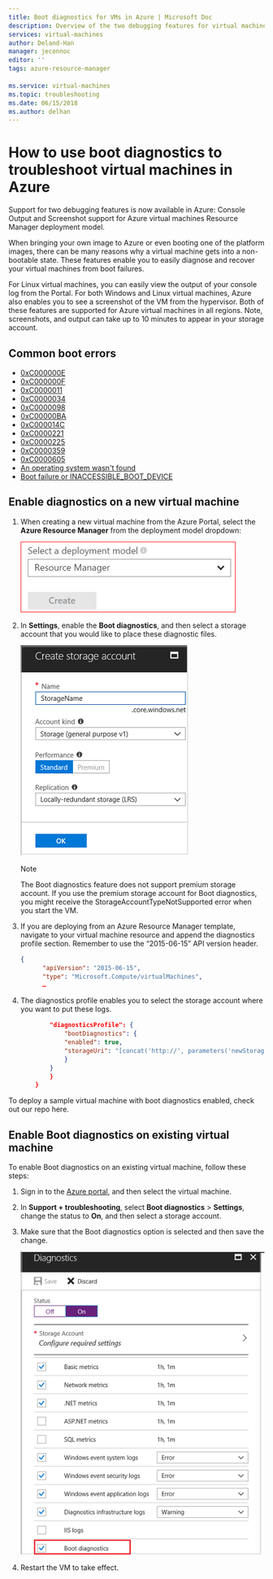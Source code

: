 ```yaml
---
title: Boot diagnostics for VMs in Azure | Microsoft Doc
description: Overview of the two debugging features for virtual machines in Azure
services: virtual-machines
author: Deland-Han
manager: jeconnoc
editor: ''
tags: azure-resource-manager

ms.service: virtual-machines
ms.topic: troubleshooting
ms.date: 06/15/2018
ms.author: delhan
---
```


# How to use boot diagnostics to troubleshoot virtual machines in Azure

Support for two debugging features is now available in Azure: Console Output and Screenshot support for Azure virtual machines Resource Manager deployment model. 

When bringing your own image to Azure or even booting one of the platform images, there can be many reasons why a virtual machine gets into a non-bootable state. These features enable you to easily diagnose and recover your virtual machines from boot failures.

For Linux virtual machines, you can easily view the output of your console log from the Portal. For both Windows and Linux virtual machines, Azure also enables you to see a screenshot of the VM from the hypervisor. Both of these features are supported for Azure virtual machines in all regions. Note, screenshots, and output can take up to 10 minutes to appear in your storage account.

## Common boot errors

- [0xC000000E](https://support.microsoft.com/help/4010129)
- [0xC000000F](https://support.microsoft.com/help/4010130)
- [0xC0000011](https://support.microsoft.com/help/4010134)
- [0xC0000034](https://support.microsoft.com/help/4010140)
- [0xC0000098](https://support.microsoft.com/help/4010137)
- [0xC00000BA](https://support.microsoft.com/help/4010136)
- [0xC000014C](https://support.microsoft.com/help/4010141)
- [0xC0000221](https://support.microsoft.com/help/4010132)
- [0xC0000225](https://support.microsoft.com/help/4010138)
- [0xC0000359](https://support.microsoft.com/help/4010135)
- [0xC0000605](https://support.microsoft.com/help/4010131)
- [An operating system wasn't found](https://support.microsoft.com/help/4010142)
- [Boot failure or INACCESSIBLE_BOOT_DEVICE](https://support.microsoft.com/help/4010143)

## Enable diagnostics on a new virtual machine
1. When creating a new virtual machine from the Azure Portal, select the **Azure Resource Manager** from the deployment model dropdown:
 
    ![Resource Manager](./media/virtual-machines-common-boot-diagnostics/screenshot3.jpg)

2. In **Settings**, enable the **Boot diagnostics**, and then select a storage account that you would like to place these diagnostic files.
 
    ![Create VM](./media/virtual-machines-common-boot-diagnostics/create-storage-account.png)

    > [!NOTE]
    > The Boot diagnostics feature does not support premium storage account. If you use the premium storage account for Boot diagnostics, you might receive the StorageAccountTypeNotSupported error when you start the VM.
    >
    > 

3. If you are deploying from an Azure Resource Manager template, navigate to your virtual machine resource and append the diagnostics profile section. Remember to use the “2015-06-15” API version header.

    ```json
    {
          "apiVersion": "2015-06-15",
          "type": "Microsoft.Compute/virtualMachines",
          … 
    ```

4. The diagnostics profile enables you to select the storage account where you want to put these logs.

    ```json
            "diagnosticsProfile": {
                "bootDiagnostics": {
                "enabled": true,
                "storageUri": "[concat('http://', parameters('newStorageAccountName'), '.blob.core.windows.net')]"
                }
            }
            }
        }
    ```

To deploy a sample virtual machine with boot diagnostics enabled, check out our repo here.

## Enable Boot diagnostics on existing virtual machine 

To enable Boot diagnostics on an existing virtual machine, follow these steps:

1. Sign in to the [Azure portal](https://portal.azure.com), and then select the virtual machine.
2. In **Support + troubleshooting**, select **Boot diagnostics** > **Settings**, change the status to **On**, and then select a storage account. 
4. Make sure that the Boot diagnostics option is selected and then save the change.

    ![Update Existing VM](./media/virtual-machines-common-boot-diagnostics/enable-for-existing-vm.png)

3. Restart the VM to take effect.


